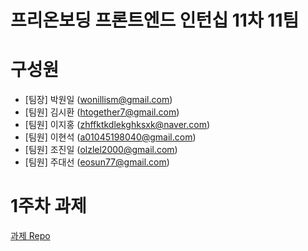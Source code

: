 # 프리온보딩 프론트엔드 인턴십 11차 11팀

# 구성원  
- [팀장] 박원일 (wonillism@gmail.com)
- [팀원] 김시환 (htogether7@gmail.com)
- [팀원] 이지홍 (zhffktkdlekghksxk@naver.com)
- [팀원] 이현석 (a01045198040@gmail.com)
- [팀원] 조진일 (olzlel2000@gmail.com)
- [팀원] 주대선 (eosun77@gmail.com)

# 1주차 과제

[과제 Repo](https://github.com/pre-onboarding-11th-11team/pre-onboarding-11th-1-11)
